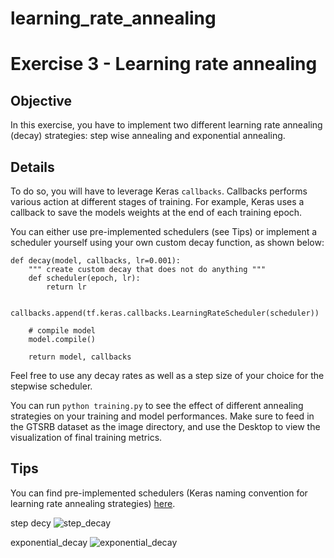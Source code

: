 # learning_rate_annealing

# Exercise 3 - Learning rate annealing 

## Objective

In this exercise, you have to implement two different learning rate annealing (decay)
strategies: step wise annealing and exponential annealing. 

## Details

To do so, you will have to leverage Keras `callbacks`. Callbacks performs various action
at different stages of training. For example, Keras uses a callback to save the models weights at 
the end of each training epoch.

You can either use pre-implemented schedulers (see Tips) or implement a scheduler yourself 
using your own custom decay function, as shown below:

```
def decay(model, callbacks, lr=0.001):
    """ create custom decay that does not do anything """
    def scheduler(epoch, lr):
        return lr 

    callbacks.append(tf.keras.callbacks.LearningRateScheduler(scheduler))

    # compile model
    model.compile()
    
    return model, callbacks 
```

Feel free to use any decay rates as well as a step size of your choice for the stepwise scheduler.

You can run `python training.py` to see the effect of different annealing strategies on your training and model performances. Make sure to feed in the GTSRB dataset as the image directory, and use the Desktop to view the visualization of final training metrics.

## Tips

You can find pre-implemented schedulers (Keras naming convention for learning rate annealing strategies) 
[here](https://www.tensorflow.org/api_docs/python/tf/keras/optimizers/schedules).


step decy 
![step_decay](https://user-images.githubusercontent.com/94951202/161909581-91c3856d-f333-45a3-b590-70aac687ada7.png)

exponential_decay
![exponential_decay](https://user-images.githubusercontent.com/94951202/161909598-166cf12d-a7f7-45c3-8d01-ef60f3b959e3.png)
